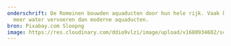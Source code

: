 ```yaml
---
onderschrift: De Romeinen bouwden aquaducten door hun hele rijk. Vaak konden zij
  meer water vervoeren dan moderne aquaducten.
bron: Pixabay.com Sloopng
image: https://res.cloudinary.com/ddio9vlzi/image/upload/v1680934602/sciencegeek/posts/spanje-aquaduct-romeinen.jpg
---
```


